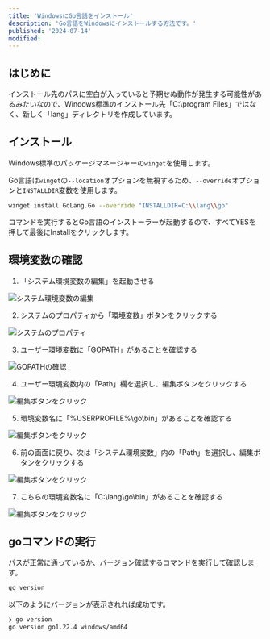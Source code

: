 ```yaml
---
title: 'WindowsにGo言語をインストール'
description: 'Go言語をWindowsにインストールする方法です。'
published: '2024-07-14'
modified:
---
```


## はじめに

インストール先のパスに空白が入っていると予期せぬ動作が発生する可能性があるみたいなので、Windows標準のインストール先「C:\program Files」ではなく、新しく「lang」ディレクトリを作成しています。


## インストール

Windows標準のパッケージマネージャーの`winget`を使用します。

Go言語は`winget`の`--location`オプションを無視するため、`--override`オプションと`INSTALLDIR`変数を使用します。

```bash
winget install GoLang.Go --override "INSTALLDIR=C:\\lang\\go"
```

コマンドを実行するとGo言語のインストーラーが起動するので、すべてYESを押して最後にInstallをクリックします。


## 環境変数の確認

1. 「システム環境変数の編集」を起動させる

![システム環境変数の編集](/static/search-env.avif)

2. システムのプロパティから「環境変数」ボタンをクリックする

![システムのプロパティ](/static/system-property.avif)

3. ユーザー環境変数に「GOPATH」があることを確認する

![GOPATHの確認](/static/confirm-user-go-path.avif)

4. ユーザー環境変数内の「Path」欄を選択し、編集ボタンをクリックする

![編集ボタンをクリック](/static/user-path-click.avif)

5. 環境変数名に「%USERPROFILE%\go\bin」があることを確認する

![編集ボタンをクリック](/static/confirm-user-go-path-env.avif)

6. 前の画面に戻り、次は「システム環境変数」内の「Path」を選択し、編集ボタンをクリックする

![編集ボタンをクリック](/static/sys-path-click.avif)

7. こちらの環境変数名に「C:\lang\go\bin」があることを確認する

![編集ボタンをクリック](/static/confirm-sys-go-path-env.avif)


## goコマンドの実行

パスが正常に通っているか、バージョン確認するコマンドを実行して確認します。

```bash
go version
```

以下のようにバージョンが表示されれば成功です。

```bash
❯ go version
go version go1.22.4 windows/amd64
```
